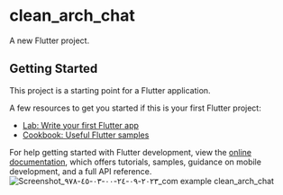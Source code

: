 # clean_arch_chat

A new Flutter project.

## Getting Started

This project is a starting point for a Flutter application.

A few resources to get you started if this is your first Flutter project:

- [Lab: Write your first Flutter app](https://docs.flutter.dev/get-started/codelab)
- [Cookbook: Useful Flutter samples](https://docs.flutter.dev/cookbook)

For help getting started with Flutter development, view the
[online documentation](https://docs.flutter.dev/), which offers tutorials,
samples, guidance on mobile development, and a full API reference.
![Screenshot_٢٠٢٣-٠٩-٢٤-٠٠-٠٣-٤٥-٩٧٨_com example clean_arch_chat](https://github.com/MarawanAbed/clean_arch_chat_app/assets/73714493/08bae74f-24ee-4ce2-baf5-89b84bd1a86c)
